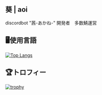 ## 葵 | aoi
discordbot "茜-あかね-" 開発者　多数鯖運営
## 🖥️使用言語
[![Top Langs](https://github-readme-stats.vercel.app/api/top-langs/?username=aoikozu)](https://github.com/aoikozu/github-readme-stats)
## 🏆️トロフィー
[![trophy](https://github-profile-trophy.vercel.app/?username=aoikozu)](https://github.com/ryo-ma/github-profile-trophy)
